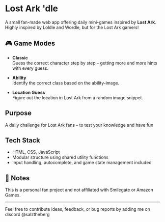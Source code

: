 # Lost Ark 'dle

A small fan-made web app offering daily mini-games inspired by **Lost Ark**.  
Highly inspired by Loldle and Wordle, but for the Lost Ark gamers!

## 🎮 Game Modes

- **Classic**  
  Guess the correct character step by step – getting more and more hints with every guess.

- **Ability**  
  Identify the correct class based on the ability-image.

- **Location Guess**  
  Figure out the location in Lost Ark from a random image snippet.

## Purpose

A daily challenge for Lost Ark fans – to test your knowledge and have fun

## Tech Stack

- HTML, CSS, JavaScript
- Modular structure using shared utility functions
- Input handling, autocomplete, and game state management included

## 📌 Notes

This is a personal fan project and not affiliated with Smilegate or Amazon Games.

---

Feel free to contribute ideas, feedback, or bug reports by adding me on discord @salztheberg

